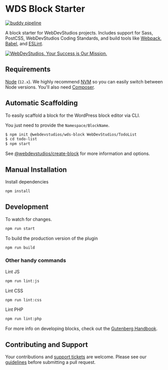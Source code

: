 # WDS Block Starter

[![buddy pipeline](https://app.buddy.works/webdevstudios/wds-block-starter/pipelines/pipeline/240874/badge.svg?token=2471ae60766a1e9a657f772e493188dde748aa18c236d0b1c325e80be13a2ac6 "buddy pipeline")](https://app.buddy.works/webdevstudios/wds-block-starter/pipelines/pipeline/240874)

A block starter for WebDevStudios projects. Includes support for Sass, PostCSS, WebDevStudios Coding Standards, and build tools like [Webpack](https://webpack.js.org), [Babel](https://babeljs.io), and [ESLint](https://eslint.org).

<a href="https://webdevstudios.com/contact/"><img src="https://webdevstudios.com/wp-content/uploads/2018/04/wds-github-banner.png" alt="WebDevStudios. Your Success is Our Mission."></a>

## Requirements

[Node](https://nodejs.org/en/) (`12.x`). We highly recommend [NVM](https://github.com/nvm-sh/nvm) so you can easily switch between Node versions. You'll also need [Composer](https://getcomposer.org/).

## Automatic Scaffolding

To easily scaffold a block for the WordPress block editor via CLI.

You just need to provide the `Namespace/BlockName`.
  ```bash
  $ npm init @webdevstudios/wds-block WebDevStudios/TodoList
  $ cd todo-list
  $ npm start
  ```
See [@webdevstudios/create-block](https://github.com/WebDevStudios/create-block) for more information and options.

## Manual Installation

Install dependencies

```bash
npm install
```

## Development

To watch for changes.

```bash
npm run start
```

To build the production version of the plugin

```bash
npm run build
```

### Other handy commands

Lint JS

```bash
npm run lint:js
```

Lint CSS

```bash
npm run lint:css
```

Lint PHP

```bash
npm run lint:php
```

For more info on developing blocks, check out the [Gutenberg Handbook](https://developer.wordpress.org/block-editor/).

## Contributing and Support

Your contributions and [support tickets](https://github.com/WebDevStudios/wds-block-starter/issues) are welcome. Please see our [guidelines](https://github.com/WebDevStudios/wds-block-starter/blob/master/.github/CONTRIBUTING.md) before submitting a pull request.
